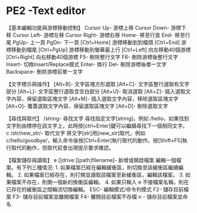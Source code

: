 # PE2 -Text editor

【基本編輯功能與游標移動控制】
Cursor Up- 			游標上移
Cursor Down- 			游標下移
Cursor Left- 			游標左移
Cursor Right- 			游標右移
Home- 				移至行首
End- 				移至行尾
PgUp- 				上一頁
PgDn- 				下一頁
[Ctrl+Home] 			游標移動到到檔頭
[Ctrl+End]			游標移動到檔尾
[Ctrl+PgUp] 			游標移動到螢幕最上行
[Ctrl+Left] 			向左移動40個游標
[Ctrl+Right] 			向右移動40個游標
F5- 				刪除整行文字
F6- 				刪除游標後整行文字
Insert- 			切換Insert/Replace模式
Enter- 				換行
Del- 				刪除游標後單一文字
Backspace- 			刪除游標前單一文字

【文字標示與操作】
[Alt+B]- 			文字區塊方形選取
[Alt+C]- 			文字區整行選取有文字部分
[Alt+L]- 			文字區整行選取含空白部分
[Alt+U]- 			取消選取
[Alt+Z]- 			插入選取文字內容，保留選取區塊文字
[Alt+M]- 			插入選取文字內容，移除選取區塊文字
[Alt+O]- 			覆蓋選取文字內容，保留選取區塊文字
[Alt+D]- 			刪除選取文字

【尋找與取代】
/string- 			尋找文字	尋找指定文字[string]，例如 /hello，如果找到文字則由標停在該文字上，此時按[ctrl+Enter]鍵可以繼續尋找下一個相同文字。
c /str/new_str/-		取代文字	將文字[str]用[new_str]取代，例如c/hello/goodbye/，輸入命令後按[Ctrl+Enter]執行取代的動作。按[Shift+F5]執行取代的動作，但取代前會出現提示要求確認。

【檔案儲存與讀取】
e [[drive:][path]filename]-	新增或開啟檔案
				編輯一個檔案。有下列三種情況:
				1. 如果檔案已經在編輯緩衝區，則切換至該緩衝區繼續編輯。
				2. 如果檔案已經存在，則打開並讀取該檔案至新緩衝區，編輯該檔案。
				3. 如果檔案不存在，則開一個新的換衝區編輯。
				4. 如果只輸入 e 不接檔案名稱，則在已存在的緩衝區之間輪流切換編輯。
ESC- 				編輯模式/命令列模式
F2- 				儲存目前檔案
F3- 				儲存目前檔案並離開檔案
F4- 				離開目前檔案不存檔
n <filename>- 			儲存目前檔案並命名


